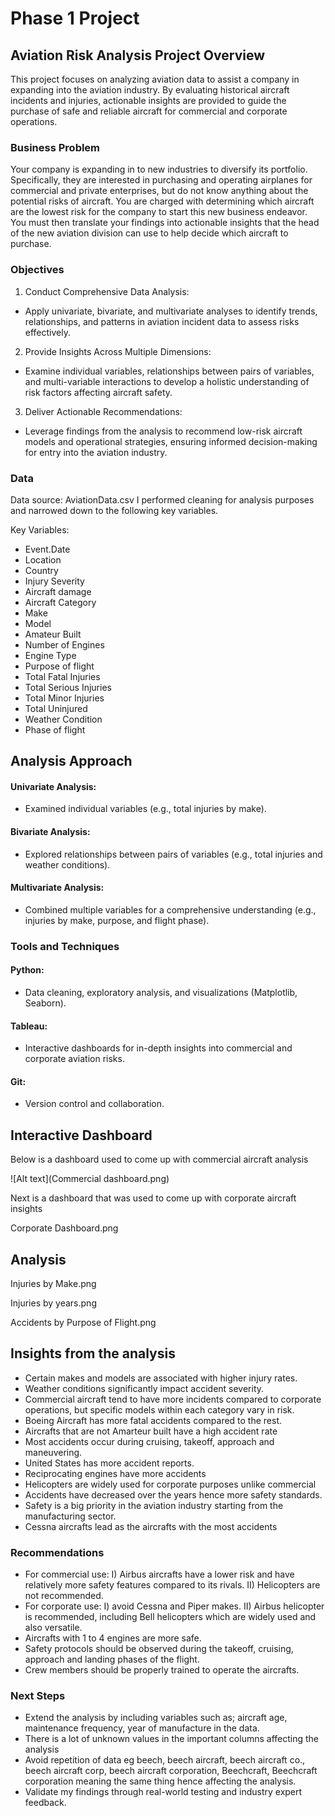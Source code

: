 # Phase 1 Project 

## Aviation Risk Analysis Project Overview 

This project focuses on analyzing aviation data to assist a company in expanding into the aviation industry. 
By evaluating historical aircraft incidents and injuries, actionable insights are provided to guide the purchase of safe and reliable aircraft for commercial and corporate operations.

### Business Problem

Your company is expanding in to new industries to diversify its portfolio. Specifically, they are interested in purchasing and operating airplanes for commercial and private enterprises, but do not know anything about the potential risks of aircraft. You are charged with determining which aircraft are the lowest risk for the company to start this new business endeavor. You must then translate your findings into actionable insights that the head of the new aviation division can use to help decide which aircraft to purchase.

### Objectives 

1. Conduct Comprehensive Data Analysis:
- Apply univariate, bivariate, and multivariate analyses to identify  trends, relationships, and patterns in aviation incident data to assess risks effectively.
2. Provide Insights Across Multiple Dimensions:
- Examine individual variables, relationships between pairs of variables, and multi-variable interactions to develop a holistic understanding of risk factors affecting aircraft safety.
3. Deliver Actionable Recommendations:
- Leverage findings from the analysis to recommend low-risk aircraft models and operational strategies, ensuring informed decision-making for entry into the aviation industry.

### Data

Data source: AviationData.csv 
I performed cleaning for analysis purposes and narrowed down to the following key variables.

Key Variables:

- Event.Date 
- Location
- Country 
- Injury Severity
- Aircraft damage
- Aircraft Category 
- Make
- Model
- Amateur Built
- Number of Engines
- Engine Type
- Purpose of flight 
- Total Fatal Injuries
- Total Serious Injuries
- Total Minor Injuries
- Total Uninjured
- Weather Condition
- Phase of flight


## Analysis Approach

#### Univariate Analysis: 
- Examined individual variables (e.g., total injuries by make).
#### Bivariate Analysis: 
- Explored relationships between pairs of variables (e.g., total injuries and weather conditions).
#### Multivariate Analysis: 
- Combined multiple variables for a comprehensive understanding (e.g., injuries by make, purpose, and flight phase).

### Tools and Techniques

#### Python: 
- Data cleaning, exploratory analysis, and visualizations (Matplotlib, Seaborn). 
#### Tableau: 
- Interactive dashboards for in-depth insights into commercial and corporate aviation risks. 
#### Git: 
- Version control and collaboration.

## Interactive Dashboard

Below is a dashboard used to come up with commercial aircraft analysis

![Alt text](Commercial dashboard.png)

Next is a dashboard that was used to come up with corporate aircraft insights

Corporate Dashboard.png

## Analysis

Injuries by Make.png

Injuries by years.png

Accidents by Purpose of Flight.png

## Insights from the analysis

- Certain makes and models are associated with higher injury rates.
- Weather conditions significantly impact accident severity.
- Commercial aircraft tend to have more incidents compared to corporate operations, but specific models within each category vary in risk.
- Boeing Aircraft has more fatal accidents compared to the rest.
- Aircrafts that are not Amarteur built have a high accident rate
- Most accidents occur during cruising, takeoff, approach and maneuvering.
- United States has more accident reports.
- Reciprocating engines have more accidents 
- Helicopters are widely used for corporate purposes unlike commercial
- Accidents have decreased over the years hence more safety standards.
- Safety is a big priority in the aviation industry starting from the manufacturing sector.
- Cessna aircrafts lead as the aircrafts with the most accidents

### Recommendations

- For commercial use: 
I)  Airbus aircrafts have a lower risk and have relatively more safety features compared to its rivals.
II) Helicopters are not recommended.
- For corporate use: 
I) avoid Cessna and Piper makes.
II) Airbus helicopter is recommended, including Bell helicopters which are widely used and also versatile.
- Aircrafts with 1 to 4 engines are more safe.
- Safety protocols should be observed during the takeoff, cruising, approach and landing phases of the flight.
- Crew members should be properly trained to operate the aircrafts.


### Next Steps

- Extend the analysis by including variables such as; aircraft age, maintenance frequency, year of manufacture in the data.
- There is a lot of unknown values in the important columns affecting the analysis
- Avoid repetition of data eg beech, beech aircraft, beech aircraft co., beech aircraft corp, beech aircraft corporation, Beechcraft, Beechcraft corporation meaning the same thing hence affecting the analysis. 
- Validate my findings through real-world testing and industry expert feedback.

